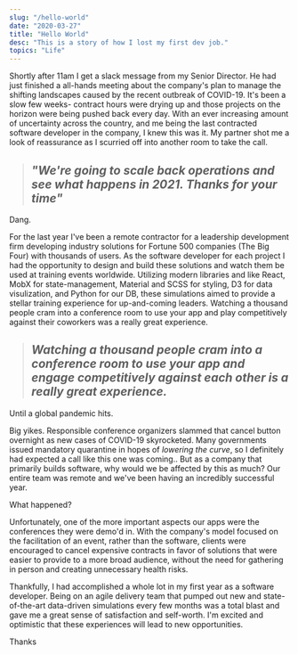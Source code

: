 ```yaml
---
slug: "/hello-world"
date: "2020-03-27"
title: "Hello World"
desc: "This is a story of how I lost my first dev job."
topics: "Life"
---
```


Shortly after 11am I get a slack message from my Senior Director. He had just finished a all-hands meeting about the company's plan to manage the shifting landscapes caused by the recent outbreak of COVID-19. It's been a slow few weeks- contract hours were drying up and those projects on the horizon were being pushed back every day. With an ever increasing amount of uncertainty across the country, and me being the last contracted software developer in the company, I knew this was it. My partner shot me a look of reassurance as I scurried off into another room to take the call.

> ## _"We're going to scale back operations and see what happens in 2021. Thanks for your time"_

Dang.

For the last year I've been a remote contractor for a leadership development firm developing industry solutions for Fortune 500 companies (The Big Four) with thousands of users. As the software developer for each project I had the opportunity to design and build these solutions and watch them be used at training events worldwide. Utilizing modern libraries and like React, MobX for state-management, Material and SCSS for styling, D3 for data visulization, and Python for our DB, these simulations aimed to provide a stellar training experience for up-and-coming leaders. Watching a thousand people cram into a conference room to use your app and play competitively against their coworkers was a really great experience.

> ## _Watching a thousand people cram into a conference room to use your app and engage competitively against each other is a really great experience._

Until a global pandemic hits.

Big yikes. Responsible conference organizers slammed that cancel button overnight as new cases of COVID-19 skyrocketed. Many governments issued mandatory quarantine in hopes of _lowering the curve_, so I definitely had expected a call like this one was coming.. But as a company that primarily builds software, why would we be affected by this as much? Our entire team was remote and we've been having an incredibly successful year.

What happened?

Unfortunately, one of the more important aspects our apps were the conferences they were demo'd in. With the company's model focused on the facilitation of an event, rather than the software, clients were encouraged to cancel expensive contracts in favor of solutions that were easier to provide to a more broad audience, without the need for gathering in person and creating unnecessary health risks.

Thankfully, I had accomplished a whole lot in my first year as a software developer. Being on an agile delivery team that pumped out new and state-of-the-art data-driven simulations every few months was a total blast and gave me a great sense of satisfaction and self-worth. I'm excited and optimistic that these experiences will lead to new opportunities.

Thanks
